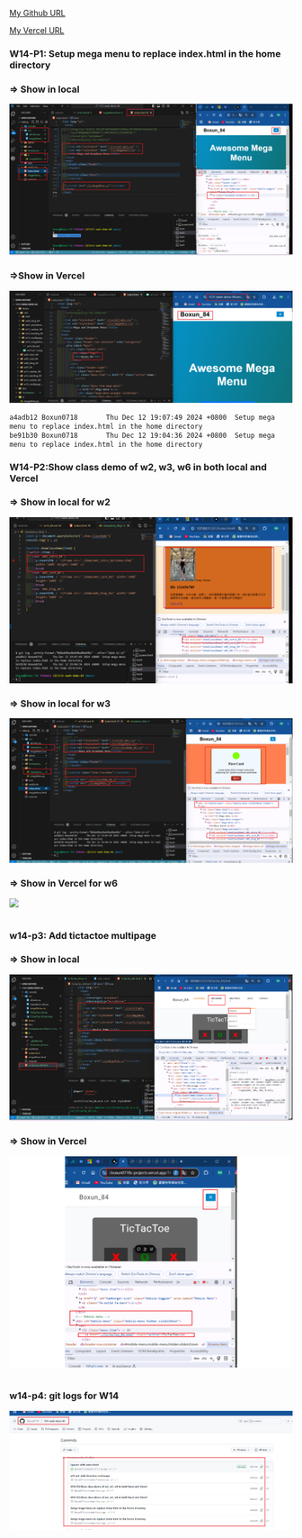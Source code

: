 [My Github URL](https://github.com/Boxun0718/1131-sweb-demo-84)

[My Vercel URL](https://1131-sweb-demo-84.vercel.app/)

### W14-P1: Setup mega menu to replace index.html in the home directory

### => Show in local

![](w14-p1-1.png)

### =>Show in Vercel

![](w14-p1-2.png)

```
a4adb12 Boxun0718       Thu Dec 12 19:07:49 2024 +0800  Setup mega menu to replace index.html in the home directory
be91b30 Boxun0718       Thu Dec 12 19:04:36 2024 +0800  Setup mega menu to replace index.html in the home directory
```

### W14-P2:Show class demo of w2, w3, w6 in both local and Vercel

### => Show in local for w2

![](w14-p2-1.png)

### => Show in local for w3

![](w14-p2-2.png)

### => Show in Vercel for w6

![](w14-p2-3.png)

```

```

### w14-p3: Add tictactoe multipage

### => Show in local

![](w14-p3-1.png)

### => Show in Vercel

![](w14-p3-2.png)

```

```

### w14-p4: git logs for W14

![](w14-logs.png)

```

```
